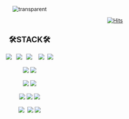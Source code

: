 <div align="center" >

![transparent](https://capsule-render.vercel.app/api?type=transparent&fontColor=585858&text=Welcome&height=150&fontSize=60&desc=sowon's%20GitHub%20Profile&descAlignY=75&descAlign=60)
 
<div align="right">
 
[![Hits](https://hits.seeyoufarm.com/api/count/incr/badge.svg?url=https%3A%2F%2Fgithub.com%2FWish-baek&count_bg=%23699142&title_bg=%239FB346&icon=smugmug.svg&icon_color=%23FFFFFF&title=hits&edge_flat=false)](https://hits.seeyoufarm.com)
  
</div>


<div align="center" >
 
 
## 🛠️STACK🛠️
 
<!-- 
![](https://img.shields.io/badge/Java-007396?style=for-the-badge&logo=OpenJDK&logoColor=white")
 <img src="https://img.shields.io/badge/JavaScript-F7DF1E?style=for-the-badge&logo=JavaScript&logoColor=ffffff"/>&nbsp;&#160;
 <img src="https://img.shields.io/badge/TypeScript-3178C6?style=for-the-badge&logo=TypeScript&logoColor=ffffff"/>&nbsp;
 <img src="https://img.shields.io/badge/HTML5-E34F26?style=for-the-badge&logo=HTML5&logoColor=ffffff"/> &nbsp;&nbsp;&nbsp;
 <img src="https://img.shields.io/badge/css-1572B6?style=for-the-badge&logo=css3&logoColor=white">
<br/>
 <img src="https://img.shields.io/badge/Vue.js-4FC08D?style=for-the-badge&logo=Vue.js&logoColor=ffffff"/>
 <img src="https://img.shields.io/badge/react.js-61DAFB?style=for-the-badge&logo=react&logoColor=black"> 
<br/>
 <img src="https://img.shields.io/badge/Eclipse IDE-210B61?style=for-the-badge&logo=eclipseide&logoColor=ffffff"/>
 <img src="https://img.shields.io/badge/Visual Studio Code-5DBDF9?style=for-the-badge&logo=visualstudiocode&logoColor=ffffff"/>
<br/>
 <img src="https://img.shields.io/badge/GitHub-000000?style=for-the-badge&logo=GitHub&logoColor=ffffff"/>
 <img src="https://img.shields.io/badge/Git-F05032?style=for-the-badge&logo=Git&logoColor=ffffff"/>
 <img src="https://img.shields.io/badge/GitLab-FC6D26?style=for-the-badge&logo=GitLab&logoColor=ffffff"/>
<br/>
 <kbd> <img src="https://img.shields.io/badge/Notion-ffffff?style=for-the-badge&logo=notion&logoColor=black"> </kbd> 
 <img src="https://img.shields.io/badge/Slack-4A154B?style=for-the-badge&logo=Slack&logoColor=ffffff"/>
 <img src="https://img.shields.io/badge/Jira-339AF0?style=for-the-badge&logo=jirasoftware&logoColor=white">
                                                                                                         -->
 
 
 
 <kbd> <img src="https://img.shields.io/badge/Java-ffffff?style=for-the-badge&logo=OpenJDK&logoColor=000000)"/></kbd> &#160;
 <kbd> <img src="https://img.shields.io/badge/JavaScript-ffffff?style=for-the-badge&logo=JavaScript&logoColor=000000"/></kbd> &#160;
 <kbd> <img src="https://img.shields.io/badge/TypeScript-ffffff?style=for-the-badge&logo=TypeScript&logoColor=000000"/> </kbd> &#160;
 <kbd> <img src="https://img.shields.io/badge/HTML5-ffffff?style=for-the-badge&logo=HTML5&logoColor=000000"/> </kbd> 
 <kbd> <img src="https://img.shields.io/badge/css-ffffff?style=for-the-badge&logo=css3&logoColor=000000"></kbd> 
<br/> <br/>
 <kbd> <img src="https://img.shields.io/badge/Vue.js-ffffff?style=for-the-badge&logo=Vue.js&logoColor=000000"/></kbd> 
 <kbd> <img src="https://img.shields.io/badge/react.js-ffffff?style=for-the-badge&logo=react&logoColor=000000"> </kbd> 
<br/> <br/>
 <kbd> <img src="https://img.shields.io/badge/Eclipse IDE-ffffff?style=for-the-badge&logo=eclipseide&logoColor=000000"/></kbd> 
 <kbd> <img src="https://img.shields.io/badge/Visual Studio Code-ffffff?style=for-the-badge&logo=visualstudiocode&logoColor=000000"/></kbd> 
<br/> <br/>
 <kbd> <img src="https://img.shields.io/badge/Git-ffffff?style=for-the-badge&logo=Git&logoColor=000000"/></kbd> 
 <kbd> <img src="https://img.shields.io/badge/GitHub-ffffff?style=for-the-badge&logo=GitHub&logoColor=000000"/></kbd> 
 <kbd> <img src="https://img.shields.io/badge/GitLab-ffffff?style=for-the-badge&logo=GitLab&logoColor=000000"/></kbd> 
<br/> <br/>
 <kbd> <img src="https://img.shields.io/badge/Notion-ffffff?style=for-the-badge&logo=notion&logoColor=000000"> </kbd> 
 <kbd> <img src="https://img.shields.io/badge/Slack-ffffff?style=for-the-badge&logo=Slack&logoColor=000000"/></kbd> 
 <kbd> <img src="https://img.shields.io/badge/Jira-ffffff?style=for-the-badge&logo=jirasoftware&logoColor=000000"></kbd> 
